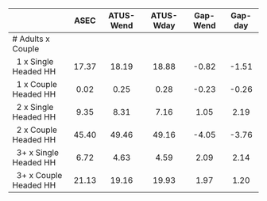 
|                      |         ASEC |    ATUS-Wend |    ATUS-Wday |     Gap-Wend |      Gap-day |
| -------------------- | :----------: | :----------: | :----------: | :----------: | :----------: |
| # Adults x Couple    |              |              |              |              |              |
| &nbsp;&nbsp;1 x Single Headed HH |        17.37 |        18.19 |        18.88 |        -0.82 |        -1.51 |
| &nbsp;&nbsp;1 x Couple Headed HH |         0.02 |         0.25 |         0.28 |        -0.23 |        -0.26 |
| &nbsp;&nbsp;2 x Single Headed HH |         9.35 |         8.31 |         7.16 |         1.05 |         2.19 |
| &nbsp;&nbsp;2 x Couple Headed HH |        45.40 |        49.46 |        49.16 |        -4.05 |        -3.76 |
| &nbsp;&nbsp;3+ x Single Headed HH |         6.72 |         4.63 |         4.59 |         2.09 |         2.14 |
| &nbsp;&nbsp;3+ x Couple Headed HH |        21.13 |        19.16 |        19.93 |         1.97 |         1.20 |

